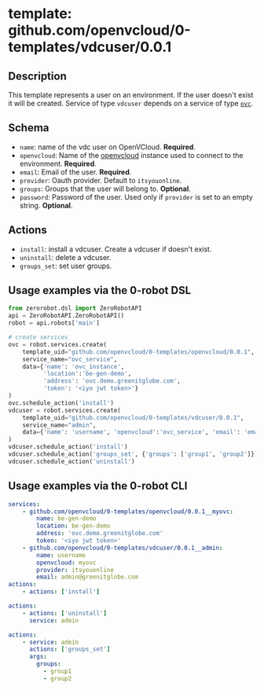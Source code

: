 # template: github.com/openvcloud/0-templates/vdcuser/0.0.1

## Description

This template represents a user on an environment. If the user doesn't exist it will be created. Service of type `vdcuser` depends on a service of type [`ovc`](../openvcloud).

## Schema

- `name`: name of the vdc user on OpenVCloud. **Required**.
- `openvcloud`: Name of the [openvcloud](../openvcloud) instance used to connect to the environment. **Required**.
- `email`: Email of the user. **Required**.
- `provider`: Oauth provider. Default to `itsyouonline`.
- `groups`: Groups that the user will belong to. **Optional**.
- `password`: Password of the user. Used only if `provider` is set to an empty string. **Optional**.

## Actions

- `install`: install a vdcuser. Create a vdcuser if doesn't exist.
- `uninstall`: delete a vdcuser.
- `groups_set`: set user groups.

## Usage examples via the 0-robot DSL

``` python
from zerorobot.dsl import ZeroRobotAPI
api = ZeroRobotAPI.ZeroRobotAPI()
robot = api.robots['main']

# create services
ovc = robot.services.create(
    template_uid="github.com/openvcloud/0-templates/openvcloud/0.0.1",
    service_name="ovc_service",
    data={'name': 'ovc_instance',
          'location':'be-gen-demo', 
          'address': 'ovc.demo.greenitglobe.com',
          'token': '<iyo jwt token>'}
)
ovc.schedule_action('install')
vdcuser = robot.services.create(
    template_uid="github.com/openvcloud/0-templates/vdcuser/0.0.1",
    service_name="admin",
    data={'name': 'username', 'openvcloud':'ovc_service', 'email': 'email@mail.be'}
)
vdcuser.schedule_action('install')
vdcuser.schedule_action('groups_set', {'groups': ['group1', 'group2']})
vdcuser.schedule_action('uninstall')
```

## Usage examples via the 0-robot CLI

```yaml
services:
    - github.com/openvcloud/0-templates/openvcloud/0.0.1__myovc:
        name: be-gen-demo
        location: be-gen-demo
        address: 'ovc.demo.greenitglobe.com'
        token: '<iyo jwt token>'
    - github.com/openvcloud/0-templates/vdcuser/0.0.1__admin:
        name: username
        openvcloud: myovc
        provider: itsyouonline
        email: admin@greenitglobe.com
actions:
    - actions: ['install']
```

```yaml
actions:
    - actions: ['uninstall']
      service: admin
```

```yaml
actions:
    - service: admin
      actions: ['groups_set']
      args:
        groups:
          - group1
          - group2
```
